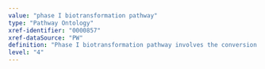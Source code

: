 ```yaml
---
value: "phase I biotransformation pathway"
type: "Pathway Ontology"
xref-identifier: "0000857"
xref-dataSource: "PW"
definition: "Phase I biotransformation pathway involves the conversion of exogenous substances to more polar metabolites. Members of the cytochrome P450 superfamily and to a lesser extent, flavin containing monooxygenases mediate the reactions."
level: "4"
---
```

